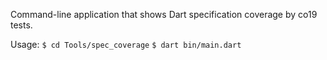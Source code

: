 Command-line application that shows Dart specification coverage by co19 tests.

Usage:
`$ cd Tools/spec_coverage`
`$ dart bin/main.dart`
